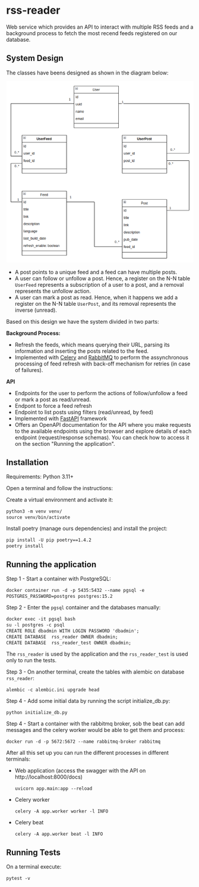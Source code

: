 # rss-reader

Web service which provides an API to interact with multiple RSS feeds and a background
process to fetch the most recend feeds registered on our database.

## System Design
The classes have beens designed as shown in the diagram below:

![Classes diagram](db_relationship_diagram.png)

- A post points to a unique feed and a feed can have multiple posts.
- A user can follow or unfollow a post. Hence, a register on the N-N table `UserFeed`
represents a subscription of a user to a post, and a removal represents the unfollow
action.
- A user can mark a post as read. Hence, when it happens we add a register on the N-N
table `UserPost`, and its removal represents the inverse (unread).

Based on this design we have the system divided in two parts:

**Background Process:**
- Refresh the feeds, which means querying their URL, parsing its information and 
inserting the posts related to the feed.
- Implemented with [Celery](https://docs.celeryq.dev/en/stable/index.html) and [RabbitMQ](https://www.rabbitmq.com/)
  to perform the assynchronous processing of feed refresh with back-off mechanism
  for retries (in case of failures).

**API**
- Endpoints for the user to perform the actions of follow/unfollow a feed or
  mark a post as read/unread.
- Endpont to force a feed refresh
- Endpoint to list posts using filters (read/unread, by feed)
- Implemented with [FastAPI](https://fastapi.tiangolo.com/) framework
- Offers an OpenAPI documentation for the API where you make requests to the available endpoints
  using the browser and explore details of each endpoint (request/response schemas).
  You can check how to access it on the section "Running the application".

## Installation
Requirements: Python 3.11+

Open a terminal and follow the instructions:

Create a virtual environment and activate it:
```commandline
python3 -m venv venv/
source venv/bin/activate
```

Install poetry (manage ours dependencies) and install the project:
```commandline
pip install -U pip poetry==1.4.2
poetry install
```

## Running the application

Step 1 - Start a container with PostgreSQL:
```commandline
docker container run -d -p 5435:5432 --name pgsql -e POSTGRES_PASSWORD=postgres postgres:15.2
```

Step 2 - Enter the `pgsql` container and the databases manually:
```commandline
docker exec -it pgsql bash
su -l postgres -c psql
CREATE ROLE dbadmin WITH LOGIN PASSWORD 'dbadmin';
CREATE DATABASE  rss_reader OWNER dbadmin;
CREATE DATABASE  rss_reader_test OWNER dbadmin;
```
The `rss_reader` is used by the application and the `rss_reader_test` is used
only to run the tests.

Step 3 - On another terminal, create the tables with alembic on database `rss_reader`:
```commandline
alembic -c alembic.ini upgrade head
```

Step 4 - Add some initial data by running the script initialize_db.py:
```commandline
python initialize_db.py
```

Step 4 - Start a container with the rabbitmq broker, sob the beat can add messages
and the celery worker would be able to get them and process:
```commandline
docker run -d -p 5672:5672 --name rabbitmq-broker rabbitmq
```

After all this set up you can run the different processes in different terminals:
- Web application (access the swagger with the API on http://localhost:8000/docs)
    ```commandline
    uvicorn app.main:app --reload
    ```
- Celery worker
    ```commandline
    celery -A app.worker worker -l INFO
    ```
- Celery beat
    ```commandline
    celery -A app.worker beat -l INFO
    ```

## Running Tests
On a terminal execute:
```commandline
pytest -v
```